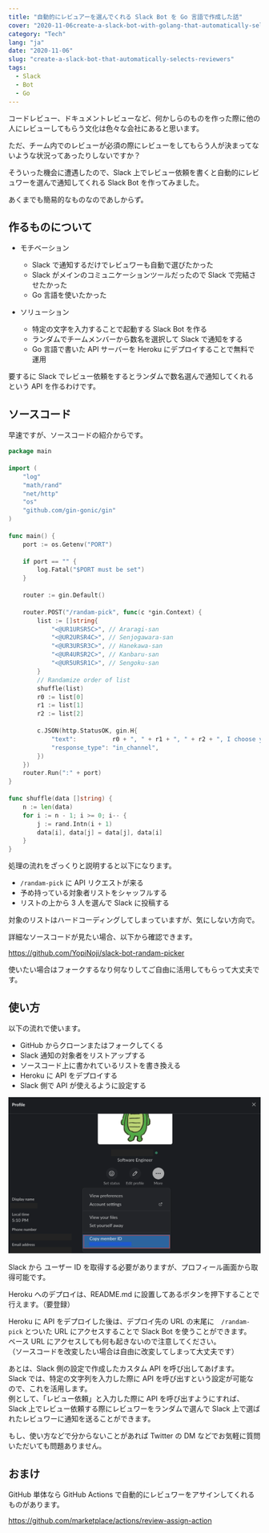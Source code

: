 ```yaml
---
title: "自動的にレビュアーを選んでくれる Slack Bot を Go 言語で作成した話"
cover: "2020-11-06create-a-slack-bot-with-golang-that-automatically-selects-reviewers/header.png"
category: "Tech"
lang: "ja"
date: "2020-11-06"
slug: "create-a-slack-bot-that-automatically-selects-reviewers"
tags:
  - Slack
  - Bot
  - Go
---
```


コードレビュー、ドキュメントレビューなど、何かしらのものを作った際に他の人にレビューしてもらう文化は色々な会社にあると思います。

ただ、チーム内でのレビューが必須の際にレビューをしてもらう人が決まってないような状況ってあったりしないですか？

そういった機会に遭遇したので、Slack 上でレビュー依頼を書くと自動的にレビュワーを選んで通知してくれる Slack Bot を作ってみました。

あくまでも簡易的なものなのであしからず。

## 作るものについて

- モチベーション

  - Slack で通知するだけでレビュワーも自動で選びたかった
  - Slack がメインのコミュニケーションツールだったので Slack で完結させたかった
  - Go 言語を使いたかった

- ソリューション

  - 特定の文字を入力することで起動する Slack Bot を作る
  - ランダムでチームメンバーから数名を選択して Slack で通知をする
  - Go 言語で書いた API サーバーを Heroku にデプロイすることで無料で運用

要するに Slack でレビュー依頼をするとランダムで数名選んで通知してくれるという API を作るわけです。

## ソースコード

早速ですが、ソースコードの紹介からです。

```go
package main

import (
	"log"
	"math/rand"
	"net/http"
	"os"
	"github.com/gin-gonic/gin"
)

func main() {
	port := os.Getenv("PORT")

	if port == "" {
		log.Fatal("$PORT must be set")
	}

	router := gin.Default()

	router.POST("/randam-pick", func(c *gin.Context) {
		list := []string{
			"<@UR1URSR5C>", // Araragi-san
			"<@UR2URSR4C>", // Senjogawara-san
			"<@UR3URSR3C>", // Hanekawa-san
			"<@UR4URSR2C>", // Kanbaru-san
			"<@UR5URSR1C>", // Sengoku-san
		}
		// Randamize order of list
		shuffle(list)
		r0 := list[0]
		r1 := list[1]
		r2 := list[2]

		c.JSON(http.StatusOK, gin.H{
			"text":          r0 + ", " + r1 + ", " + r2 + ", I choose you!",
			"response_type": "in_channel",
		})
	})
	router.Run(":" + port)
}

func shuffle(data []string) {
    n := len(data)
    for i := n - 1; i >= 0; i-- {
        j := rand.Intn(i + 1)
        data[i], data[j] = data[j], data[i]
    }
}
```

処理の流れをざっくりと説明すると以下になります。

- `/randam-pick` に API リクエストが来る
- 予め持っている対象者リストをシャッフルする
- リストの上から 3 人を選んで Slack に投稿する

対象のリストはハードコーディングしてしまっていますが、気にしない方向で。

詳細なソースコードが見たい場合、以下から確認できます。

https://github.com/YopiNoji/slack-bot-randam-picker

使いたい場合はフォークするなり何なりしてご自由に活用してもらって大丈夫です。

## 使い方

以下の流れで使います。

- GitHub からクローンまたはフォークしてくる
- Slack 通知の対象者をリストアップする
- ソースコード上に書かれているリストを書き換える
- Heroku に API をデプロイする
- Slack 側で API が使えるように設定する

![Slack User ID](Slack_user_id.png)

Slack から ユーザー ID を取得する必要がありますが、プロフィール画面から取得可能です。

Heroku へのデプロイは、README.md に設置してあるボタンを押下することで行えます。（要登録）

Heroku に API をデプロイした後は、デプロイ先の URL の末尾に　`/randam-pick` とついた URL にアクセスすることで Slack Bot を使うことができます。  
ベース URL にアクセスしても何も起きないので注意してください。  
（ソースコードを改変したい場合は自由に改変してしまって大丈夫です）

あとは、Slack 側の設定で作成したカスタム API を呼び出してあげます。  
Slack では、特定の文字列を入力した際に API を呼び出すという設定が可能なので、これを活用します。  
例として、「レビュー依頼」と入力した際に API を呼び出すようにすれば、Slack 上でレビュー依頼する際にレビュワーをランダムで選んで Slack 上で選ばれたレビュワーに通知を送ることができます。

もし、使い方などで分からないことがあれば Twitter の DM などでお気軽に質問いただいても問題ありません。

## おまけ

GitHub 単体なら GitHub Actions で自動的にレビュワーをアサインしてくれるものがあります。

https://github.com/marketplace/actions/review-assign-action

